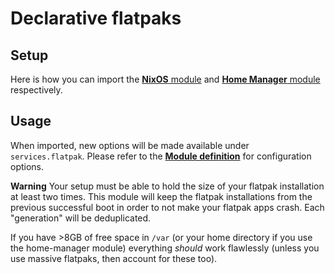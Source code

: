 # Declarative flatpaks

## Setup

Here is how you can import the [**NixOS** module](docs/nixos.md) and [**Home Manager** module](docs/home-manager.md) respectively.

## Usage

When imported, new options will be made available under `services.flatpak`. Please refer to the [**Module definition**](docs/definition.md) for configuration options.

**Warning** Your setup must be able to hold the size of your flatpak installation at least two times. This module will keep the flatpak installations from the previous successful boot in order to not make your flatpak apps crash. Each "generation" will be deduplicated.

If you have >8GB of free space in `/var` (or your home directory if you use the home-manager module) everything *should* work flawlessly (unless you use massive flatpaks, then account for these too).